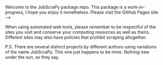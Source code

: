 Welcome to the JobScraPy package repo. This package is a work-in-progress, I hope you enjoy it nonetheless.  Please visit the GitHub Pages site -->

When using automated web tools, please remember to be respectful of the sites you visit and conserve your computing resources as well as theirs.  Different sites may also have policies that prohibit scraping altogether.

P.S. There are several distinct projects by different authors using variations of the name JobScraPy. This one just happens to be mine. Nothing new under the sun, as they say.
